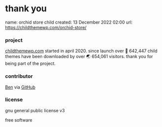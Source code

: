 # thank you

name: orchid store child
created: 13 December 2022 02:00
url: https://childthemewp.com/orchid-store/

### project
[childthemewp.com](https://childthemewp.com) started in april 2020. since launch over 🚀  642,447 child themes have been downloaded by over 🌏 654,061 visitors. 
thank you for being part of the project.

### contributor
[Ben](slibdesign.com) via [GitHub](https://github.com/slibdesign/)
  
### license
gnu general public license v3

free software